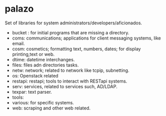 # palazo

Set of libraries for system administrators/developers/aficionados.

* bucket : for initial programs that are missing a directory.
* coms: communications; applications for client messaging systems, like email.
* cosm: cosmetics; formatting text, numbers, dates; for display printing,text or web.
* dtime: datetime interchanges.
* files: files adn directories tasks.
* netw: network; related to network like tcpip, subnetting.
* os: Openstack related
* restapi: restapi; tools to interact with RESTapi systems.
* serv: services, related to services such, AD/LDAP.
* texpar: text parser.
* tools:
* various: for specific systems.
* web: scraping and other web related.
 
